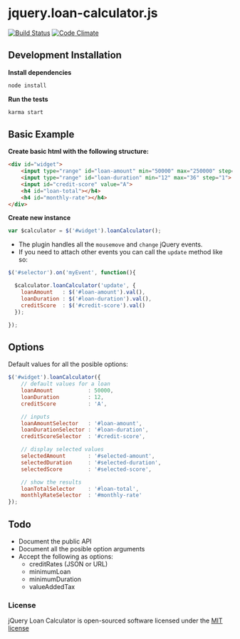 # jquery.loan-calculator.js

[![Build Status](https://travis-ci.org/scrubmx/jquery.loan-calculator.svg?branch=master)](https://travis-ci.org/scrubmx/jquery.loan-calculator) [![Code Climate](https://codeclimate.com/github/scrubmx/jquery.loan-calculator/badges/gpa.svg)](https://codeclimate.com/github/scrubmx/jquery.loan-calculator)

## Development Installation
**Install dependencies**
```bash
node install
```

**Run the tests**
```bash
karma start
```

## Basic Example
**Create basic html with the following structure:**
```html
<div id="widget">
    <input type="range" id="loan-amount" min="50000" max="250000" step="1000">
    <input type="range" id="loan-duration" min="12" max="36" step="1">
    <input id="credit-score" value="A">
    <h4 id="loan-total"></h4>
    <h4 id="monthly-rate"></h4>
</div>
```

**Create new instance**
```js
var $calculator = $('#widget').loanCalculator();
```


* The plugin handles all the `mousemove` and `change` jQuery events.
* If you need to attach other events you can call the `update` method like so:
```js
$('#selector').on('myEvent', function(){

  $calculator.loanCalculator('update', {
    loanAmount   : $('#loan-amount').val(),
    loanDuration : $('#loan-duration').val(),
    creditScore  : $('#credit-score').val()
  });

});
```

## Options
Default values for all the posible options:
```js
$('#widget').loanCalculator({
    // default values for a loan
    loanAmount           : 50000,
    loanDuration         : 12,
    creditScore          : 'A',

    // inputs
    loanAmountSelector   : '#loan-amount',
    loanDurationSelector : '#loan-duration',
    creditScoreSelector  : '#credit-score',

    // display selected values
    selectedAmount       : '#selected-amount',
    selectedDuration     : '#selected-duration',
    selectedScore        : '#selected-score',

    // show the results
    loanTotalSelector    : '#loan-total',
    monthlyRateSelector  : '#monthly-rate'
});
```


## Todo

* Document the public API
* Document all the posible option arguments
* Accept the following as options:
  * creditRates (JSON or URL)
  * minimumLoan 
  * minimumDuration
  * valueAddedTax

### License

jQuery Loan Calculator is open-sourced software licensed under the [MIT license](https://github.com/scrubmx/jquery.loan-calculator/blob/master/licence.txt)
